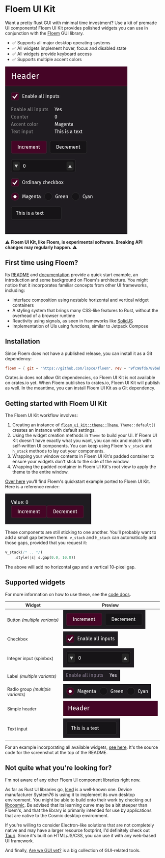 # Floem UI Kit

Want a pretty Rust GUI with minimal time investment? Use a kit of premade UI components! Floem UI Kit provides polished widgets you can use in conjunction with the [Floem](https://github.com/lapce/floem) GUI library.

- ✅ Supports all major desktop operating systems
- ✅ All widgets implement hover, focus and disabled state
- ✅ All widgets provide keyboard access
- ✅ Supports multiple accent colors

![Showcase](docs/img/showcase.png)

⚠️ **Floem UI Kit, like Floem, is experimental software. Breaking API changes may regularly happen.** ⚠️

## First time using Floem?

Its [README](https://github.com/lapce/floem) and [documentation](http://lapce.dev/floem/floem/) provide a quick start example, an introduction and some background on Floem's architecture. You might notice that it incorporates familiar concepts from other UI frameworks, including:

- Interface composition using nestable horizontal and vertical widget containers
- A styling system that brings many CSS-like features to Rust, without the overhead of a browser runtime
- Reactivity using signals, as seen in frameworks like [SolidJS](https://www.solidjs.com/)
- Implementation of UIs using functions, similar to Jetpack Compose

## Installation

Since Floem does not have a published release, you can install it as a Git dependency:

```toml
floem = { git = "https://github.com/lapce/floem", rev = "9fc98fd6789beb1accc7af25291321ae3d0d9542" }
```

Crates.io does not allow Git dependencies, so Floem UI Kit is not available on crates.io yet. When Floem publishes to crates.io, Floem UI Kit will publish as well. In the meantime, you can install Floem UI Kit as a Git dependency.

## Getting started with Floem UI Kit

The Floem UI Kit workflow involves:

1. Creating an instance of [`floem_ui_kit::theme::Theme`](https://docs.rs/floem-ui-kit/latest/floem_ui_kit/theme/struct.Theme.html). `Theme::default()` creates an instance with default settings.
2. Using the widget creation methods in `Theme` to build your UI. If Floem UI Kit doesn't have exactly what you want, you can mix and match with self-written UI components. You can keep using Floem's `v_stack` and `h_stack` methods to lay out your components.
3. Wrapping your window contents in Floem UI Kit's padded container to ensure your widgets don't stick to the side of the window.
4. Wrapping the padded container in Floem UI Kit's root view to apply the theme to the entire window.

[Over here](examples/counter/src/main.rs) you'll find Floem's quickstart example ported to Floem UI Kit. Here is a reference render:

![A counter in Floem UI Kit](docs/img/counter_uikit.png)

These components are still sticking to one another. You'll probably want to add a small gap between them. `v_stack` and `h_stack` can automatically add those gaps, provided that you request it:

```rust
v_stack(/* .. */)
	.style(|s| s.gap(0.0, 10.0))
```

The above will add no horizontal gap and a vertical 10-pixel gap.

## Supported widgets

For more information on how to use these, see the [code docs](https://docs.rs/floem-ui-kit/latest/floem_ui_kit/theme/struct.Theme.html#implementations).

| **Widget**                        | **Preview**                                  |
| --------------------------------- | -------------------------------------------- |
| Button _(multiple variants)_      | ![Button](docs/img/button.png)               |
| Checkbox                          | ![Checkbox](docs/img/checkbox.png)           |
| Integer input (spinbox)           | ![Integer input](docs/img/integer_input.png) |
| Label _(multiple variants)_       | ![Label](docs/img/label.png)                 |
| Radio group _(multiple variants)_ | ![Radio group](docs/img/radio_group.png)     |
| Simple header                     | ![Simple header](docs/img/simple_header.png) |
| Text input                        | ![Text input](docs/img/text_input.png)       |

For an example incorporating all available widgets, [see here](examples/showcase/src/main.rs). It's the source code for the screenshot at the top of the README.

## Not quite what you're looking for?

I'm not aware of any other Floem UI component libraries right now.

As far as Rust UI libraries go, [Iced](https://iced.rs/) is a well-known one. Device manufacturer System76 is using it to implement its own desktop environment. You might be able to build onto their work by checking out [libcosmic](https://github.com/pop-os/libcosmic). Be advised that its learning curve may be a bit steeper than Floem's, and that the library is primarily intended for use by applications that are native to the Cosmic desktop environment.

If you're willing to consider Electron-like solutions that are not completely native and may have a larger resource footprint, I'd definitely check out [Tauri](https://tauri.app/). Since it's built on HTML/JS/CSS, you can use it with any web-based UI framework.

And finally, [Are we GUI yet?](https://areweguiyet.com/) is a big collection of GUI-related tools.
